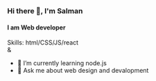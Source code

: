 ### Hi there 👋, I'm Salman
#### I am Web developer


Skills: html/CSS/JS/react    
           &
- 🌱 I’m currently learning node.js 
- 💬 Ask me about web design and devalopment 



